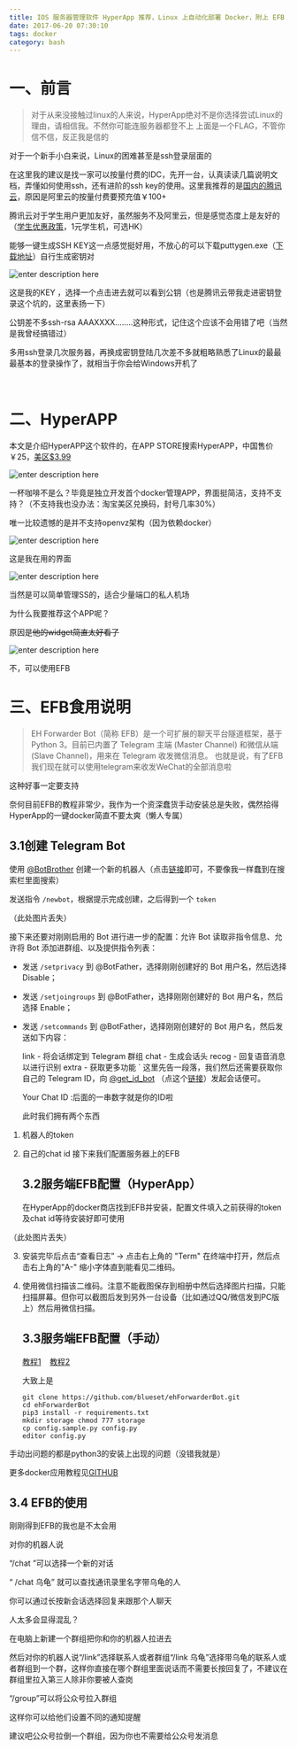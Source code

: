 ```yaml
---
title: IOS 服务器管理软件 HyperApp 推荐，Linux 上自动化部署 Docker，附上 EFB 教程
date: 2017-06-20 07:30:10
tags: docker
category: bash
---
```

# 一、前言

> 对于从来没接触过linux的人来说，HyperApp绝对不是你选择尝试Linux的理由，请相信我。不然你可能连服务器都登不上
> 上面是一个FLAG，不管你信不信，反正我是信的

对于一个新手小白来说，Linux的困难甚至是ssh登录层面的

<!-- more -->

在这里我的建议是找一家可以按量付费的IDC，先开一台，认真读读几篇说明文档，弄懂如何使用ssh，还有进阶的ssh key的使用。这里我推荐的是[国内的腾讯云](https://www.qcloud.com/)，原因是阿里云的按量付费要预充值￥100+

腾讯云对于学生用户更加友好，虽然服务不及阿里云，但是感觉态度上是友好的（[学生优惠政策](https://www.qcloud.com/act/campus)，1元学生机，可选HK）

能够一键生成SSH KEY这一点感觉挺好用，不放心的可以下载puttygen.exe（[下载地址](https://www.chiark.greenend.org.uk/~sgtatham/putty/latest.html)）自行生成密钥对

![enter description here][1]

这是我的KEY ，选择一个点击进去就可以看到公钥（也是腾讯云带我走进密钥登录这个坑的，这里表扬一下）

公钥差不多ssh-rsa AAAXXXX........这种形式，记住这个应该不会用错了吧（当然是我曾经搞错过）

多用ssh登录几次服务器，再换成密钥登陆几次差不多就粗略熟悉了Linux的最最最基本的登录操作了，就相当于你会给Windows开机了

&nbsp;

# 二、HyperAPP

本文是介绍HyperAPP这个软件的，在APP STORE搜索HyperAPP，中国售价￥25，[美区$3.99](https://itunes.apple.com/us/app/hyperapp/id1179750280)

![enter description here][2]

一杯咖啡不是么？毕竟是独立开发首个docker管理APP，界面挺简洁，支持不支持？（不支持我也没办法：淘宝美区兑换码，封号几率30%）

唯一比较遗憾的是并不支持openvz架构（因为依赖docker）



![enter description here][3]

这是我在用的界面


![enter description here][4]


当然是可以简单管理SS的，适合少量端口的私人机场

为什么我要推荐这个APP呢？

原因是<del>他的widget简直太好看了</del>

![enter description here][5]

不，可以使用EFB

# 三、EFB食用说明

> EH Forwarder Bot（简称 EFB）是一个可扩展的聊天平台隧道框架，基于 Python 3。目前已内置了 Telegram 主端 (Master Channel) 和微信从端 (Slave Channel)，用来在 Telegram 收发微信消息。
> 也就是说，有了EFB我们现在就可以使用telegram来收发WeChat的全部消息啦

这种好事一定要支持

奈何目前EFB的教程非常少，我作为一个资深蠢货手动安装总是失败，偶然拾得HyperApp的一键docker简直不要太爽（懒人专属）

## 3.1创建 Telegram Bot

使用 [@BotBrother](https://telegram.me/botfather) 创建一个新的机器人（点击[链接](https://telegram.me/botfather)即可，不要像我一样蠢到在搜索栏里面搜索）

发送指令 `/newbot`，根据提示完成创建，之后得到一个 `token`

（此处图片丢失）

接下来还要对刚刚启用的 Bot 进行进一步的配置：允许 Bot 读取非指令信息、允许将 Bot 添加进群组、以及提供指令列表：

*   发送 `/setprivacy` 到 @BotFather，选择刚刚创建好的 Bot 用户名，然后选择 Disable；
*   发送 `/setjoingroups` 到 @BotFather，选择刚刚创建好的 Bot 用户名，然后选择 Enable；
*   发送 `/setcommands` 到 @BotFather，选择刚刚创建好的 Bot 用户名，然后发送如下内容：

    link - 将会话绑定到 Telegram 群组
    chat - 生成会话头
    recog - 回复语音消息以进行识别
    extra - 获取更多功能    `</pre>
    这里先告一段落，我们然后还需要获取你自己的 Telegram ID，向 [@get_id_bot](https://t.me/get_id_bot) （点这个[链接](https://t.me/get_id_bot)）发起会话便可。

    Your Chat ID :后面的一串数字就是你的ID啦

    此时我们拥有两个东西

1.  机器人的token

2.  自己的chat id
    接下来我们配置服务器上的EFB

    ## 3.2服务端EFB配置（HyperApp）

    在HyperApp的docker商店找到EFB并安装，配置文件填入之前获得的token及chat id等待安装好即可使用

   （此处图片丢失）

3.  安装完毕后点击“查看日志” -&gt; 点击右上角的 "Term" 在终端中打开，然后点击右上角的"A-" 缩小字体直到能看见二维码。

4.  使用微信扫描该二维码。注意不能截图保存到相册中然后选择图片扫描，只能扫描屏幕。但你可以截图后发到另外一台设备（比如通过QQ/微信发到PC版上）然后用微信扫描。

    ## 3.3服务端EFB配置（手动）

    [教程1](https://alanoy.com/post/send-and-receive-wechat-message-with-telegram/)    [教程2](https://blog.1a23.com/2017/01/09/EFB-How-to-Send-and-Receive-Messages-from-WeChat-on-Telegram-zh-CN/)

    大致上是

    ```
    git clone https://github.com/blueset/ehForwarderBot.git
    cd ehForwarderBot
    pip3 install -r requirements.txt
    mkdir storage chmod 777 storage
    cp config.sample.py config.py
    editor config.py
    ```

手动出问题的都是python3的安装上出现的问题（没错我就是）

更多docker应用教程见[GITHUB](https://github.com/waylybaye/HyperApp-Guide)

## 3.4 EFB的使用

刚刚得到EFB的我也是不太会用

对你的机器人说

“/chat ”可以选择一个新的对话

“ /chat 乌龟” 就可以查找通讯录里名字带乌龟的人

你可以通过长按新会话选择回复来跟那个人聊天

人太多会显得混乱？

在电脑上新建一个群组把你和你的机器人拉进去

然后对你的机器人说“/link”选择联系人或者群组“/link 乌龟”选择带乌龟的联系人或者群组到一个群，这样你直接在哪个群组里面说话而不需要长按回复了，不建议在群组里拉入第三人除非你要被人查岗

“/group”可以将公众号拉入群组

这样你可以给他们设置不同的通知提醒

建议吧公众号拉倒一个群组，因为你也不需要给公众号发消息


[1]: https://img.totoro.ink/images/2017/06/23/TqtN.png
[2]: https://img.totoro.ink/images/2017/06/23/Tr4u.jpg
[3]: https://img.totoro.ink/images/2017/06/23/T9Qg.jpg
[4]: https://img.totoro.ink/images/2017/06/23/TUg9.png
[5]: https://img.totoro.ink/images/2017/06/23/TE0H.jpg